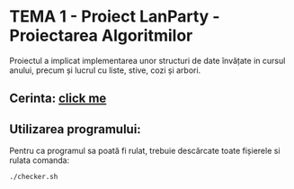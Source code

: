 # TEMA 1 - Proiect LanParty - Proiectarea Algoritmilor

Proiectul a implicat implementarea unor structuri de date învățate in cursul anului, precum și lucrul cu liste, stive, cozi și arbori.

## Cerinta: [click me](https://ocw.cs.pub.ro/courses/sda-ab/tema1)

## Utilizarea programului:

Pentru ca programul sa poată fi rulat, trebuie descărcate toate fișierele si rulata comanda:

`./checker.sh`

